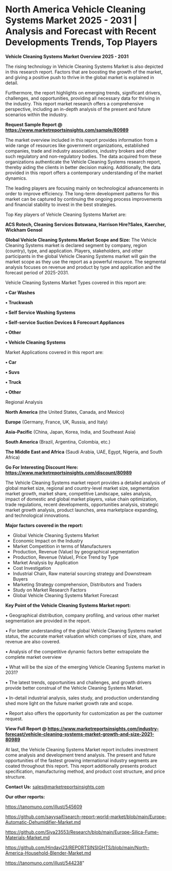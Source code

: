 # North America Vehicle Cleaning Systems Market 2025 - 2031 | Analysis and Forecast with Recent Developments Trends, Top Players

<Strong> Vehicle Cleaning Systems Market Overview 2025 - 2031</strong>

The rising technology in Vehicle Cleaning Systems Market is also depicted in this research report. Factors that are boosting the growth of the market, and giving a positive push to thrive in the global market is explained in detail.

Furthermore, the report highlights on emerging trends, significant drivers, challenges, and opportunities, providing all necessary data for thriving in the industry. This report market research offers a comprehensive perspective, including an in-depth analysis of the present and future scenarios within the industry.

<strong>Request Sample Report @ <a href=https://www.marketreportsinsights.com/sample/80989>https://www.marketreportsinsights.com/sample/80989</a></strong>

The market overview included in this report provides information from a wide range of resources like government organizations, established companies, trade and industry associations, industry brokers and other such regulatory and non-regulatory bodies. The data acquired from these organizations authenticate the Vehicle Cleaning Systems research report, thereby aiding the clients in better decision making. Additionally, the data provided in this report offers a contemporary understanding of the market dynamics.

The leading players are focusing mainly on technological advancements in order to improve efficiency. The long-term development patterns for this market can be captured by continuing the ongoing process improvements and financial stability to invest in the best strategies.

Top Key players of Vehicle Cleaning Systems Market are:

<strong>ACS Rotech, Cleaning Services Botswana, Harrison Hire?Sales, Kaercher, Wickham Gensol</strong>

<strong><b>Global Vehicle Cleaning Systems Market Scope and Size:</b></strong>
The Vehicle Cleaning Systems market is declared segment by company, region (country), type, and application. Players, stakeholders, and other participants in the global Vehicle Cleaning Systems market will gain the market scope as they use the report as a powerful resource. The segmental analysis focuses on revenue and product by type and application and the forecast period of 2025-2031.

Vehicle Cleaning Systems Market Types covered in this report are:

<strong>• Car Washes

• Truckwash

• Self Service Washing Systems

• Self-service Suction Devices & Forecourt Appliances

• Other

• Vehicle Cleaning Systems</strong>

Market Applications covered in this report are:

<strong>• Car

• Suvs

• Truck

• Other</strong> 

Regional Analysis

<strong>North America</strong> (the United States, Canada, and Mexico)

<strong>Europe</strong> (Germany, France, UK, Russia, and Italy)

<strong>Asia-Pacific</strong> (China, Japan, Korea, India, and Southeast Asia)

<strong>South America</strong> (Brazil, Argentina, Colombia, etc.)

<strong>The Middle East and Africa</strong> (Saudi Arabia, UAE, Egypt, Nigeria, and South Africa)

<strong>Go For Interesting Discount Here: <a href=https://www.marketreportsinsights.com/discount/80989>https://www.marketreportsinsights.com/discount/80989</a></strong>

The Vehicle Cleaning Systems market report provides a detailed analysis of global market size, regional and country-level market size, segmentation market growth, market share, competitive Landscape, sales analysis, impact of domestic and global market players, value chain optimization, trade regulations, recent developments, opportunities analysis, strategic market growth analysis, product launches, area marketplace expanding, and technological innovations.

<strong><b>Major factors covered in the report:</b></strong>
<ul>
  <li>Global Vehicle Cleaning Systems Market </li>
  <li>Economic Impact on the Industry</li>
  <li>Market Competition in terms of Manufacturers</li>
  <li>Production, Revenue (Value) by geographical segmentation</li>
  <li>Production, Revenue (Value), Price Trend by Type</li>
  <li>Market Analysis by Application</li>
  <li>Cost Investigation</li>
  <li>Industrial Chain, Raw material sourcing strategy and Downstream Buyers</li>
  <li>Marketing Strategy comprehension, Distributors and Traders</li>
  <li>Study on Market Research Factors</li>
  <li>Global Vehicle Cleaning Systems Market Forecast</li>
</ul>

<strong><b>Key Point of the Vehicle Cleaning Systems Market report:</b></strong>

• Geographical distribution, company profiling, and various other market segmentation are provided in the report.

• For better understanding of the global Vehicle Cleaning Systems market status, the accurate market valuation which comprises of size, share, and revenue are also covered.

• Analysis of the competitive dynamic factors better extrapolate the complete market overview

• What will be the size of the emerging Vehicle Cleaning Systems market in 2031?

• The latest trends, opportunities and challenges, and growth drivers provide better construal of the Vehicle Cleaning Systems Market.

• In-detail industrial analysis, sales study, and production understanding shed more light on the future market growth rate and scope.

• Report also offers the opportunity for customization as per the customer request.

<strong><b>View Full Report @ <a href=https://www.marketreportsinsights.com/industry-forecast/vehicle-cleaning-systems-market-growth-and-size-2021-80989>https://www.marketreportsinsights.com/industry-forecast/vehicle-cleaning-systems-market-growth-and-size-2021-80989</a></b></strong>


At last, the Vehicle Cleaning Systems Market report includes investment come analysis and development trend analysis. The present and future opportunities of the fastest growing international industry segments are coated throughout this report. This report additionally presents product specification, manufacturing method, and product cost structure, and price structure.

<strong>Contact Us:</strong>
sales@marketreportsinsights.com

<strong>Our other reports:</strong>

<a href=https://tanomuno.com/illust/545609>https://tanomuno.com/illust/545609</a>

<a href=https://github.com/sayysaif/search-report-world-market/blob/main/Europe-Automatic-Dehumidifier-Market.md>https://github.com/sayysaif/search-report-world-market/blob/main/Europe-Automatic-Dehumidifier-Market.md</a>

<a href=https://github.com/Siya23553/Research/blob/main/Europe-Silica-Fume-Materials-Market.md>https://github.com/Siya23553/Research/blob/main/Europe-Silica-Fume-Materials-Market.md</a>

<a href=https://github.com/Hindavi23/REPORTSINSIGHTS/blob/main/North-America-Household-Blender-Market.md>https://github.com/Hindavi23/REPORTSINSIGHTS/blob/main/North-America-Household-Blender-Market.md</a>

<a href=https://tanomuno.com/illust/544238>https://tanomuno.com/illust/544238</a>"
